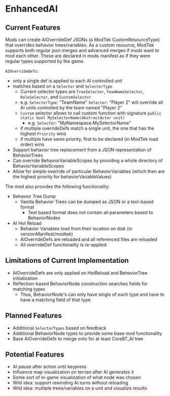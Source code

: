# EnhancedAI

## Current Features

Mods can create AIOverrideDef JSONs (a ModTek CustomResourceType) that overrides behavior trees/variables. As a custom resource, ModTek supports both regular json merges and advanced merges if mods want to mod each other. These are declared in mods manifest as if they were regular types supported by the game.

`AIOverrideDefs`:
* only a single def is applied to each AI controlled unit
* matches based on a `Selector` and `SelectorType`
  * Current selector types are `TreeSelector`, `TeamNameSelector`, `RoleSelector`, and `CustomSelector`
  * e.g. `SelectorType`: "TeamName" `Selector`: "Player 2" will override all AI units controlled by the team named "Player 2"
  * `Custom` selector allows to call custom function with signature `public static bool MySelectorName(AbstractActor unit)`
    * e.g. `Selector`: "MyNamespace.MySelectorName"
  * if multiple overrideDefs match a single unit, the one that has the highest `Priority` wins
  * if multiple have same priority, first to be declared (in ModTek load order) wins
* Support behavior tree replacement from a JSON representation of BehaviorTrees
* Can override BehaviorVariableScopes by providing a whole directory of BehaviorVariableScopes
* Allow for simple override of particular BehaviorVariables (which then are the highest priority for behaviorVariableValues)

The mod also provides the following functionality:

* Behavior Tree Dump
  * Vanilla Behavior Trees can be dumped as JSON or a text-based format
    * Text based format does not contain all parameters based to BehaviorNodes
* AI Hot Reload
  * Behavior Variables load from their location on disk (in versionManifest/modtek)
  * AIOverrideDefs are reloaded and all referenced files are reloaded
  * All overrideDef functionality is re-applied

## Limitations of Current Implementation

* AIOverrideDefs are only applied on HotReload and BehaviorTree initialization
* Reflection-based BehaviorNode construction searches fields for matching types
  * Thus, BehaviorNode's can only have single of each type and have to have a matching field of that type

## Planned Features

* Additional `SelectorTypes` based on feedback
* Additional BehaviorNode types to provide some base mod functionality
* Base AIOverrideDefs to merge onto for at least CoreBT_AI tree

## Potential Features

* AI pause after action until keypress
* Influence map visualization on terrian after AI generates it
* Some sort of in-game visualization of what node was chosen
* Wild idea: support rewinding AI turns without reloading
* Wild idea: multiple trees/variables on a unit and visualize results
